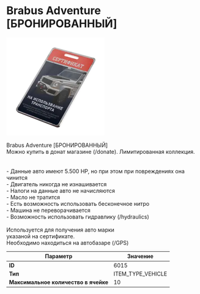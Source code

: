 # Brabus Adventure [БРОНИРОВАННЫЙ]

![Item Image](../img/6015.webp?raw=true)

Brabus Adventure [БРОНИРОВАННЫЙ]<br>Можно купить в донат магазине (/donate). Лимитированная коллекция.<br><br><br>- Данные авто имеют 5.500 HP, но при этом при повреждениях она чинится<br>- Двигатель никогда не изнашивается<br>- Налоги на данные авто не начисляются<br>- Масло не тратится<br>- Есть возможность использовать бесконечное нитро<br>- Машина не переворачивается<br>- Возможность использовать гидравлику (/hydraulics)<br><br>Используется для получения авто марки <br>указаной на сертификате.<br>Необходимо находиться на автобазаре (/GPS)


| Параметр | Значение |
|----------|----------|
| **ID** | 6015 |
| **Тип** | ITEM_TYPE_VEHICLE |
| **Максимальное количество в ячейке** | 10 |

